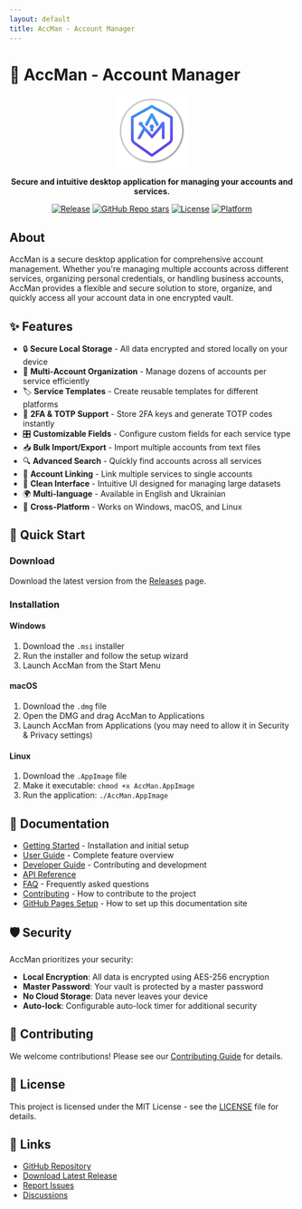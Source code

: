 ```yaml
---
layout: default
title: AccMan - Account Manager
---
```


# 🔐 AccMan - Account Manager

<div align="center" markdown="1">
  <img src="assets/images/accman.png" alt="AccMan Logo" width="128" height="128">
  
  **Secure and intuitive desktop application for managing your accounts and services.**
  
  [![Release](https://github.com/romirom11/AccMan/actions/workflows/release.yml/badge.svg)](https://github.com/romirom11/AccMan/actions/workflows/release.yml)
  [![GitHub Repo stars](https://img.shields.io/github/stars/romirom11/AccMan?style=social)](https://github.com/romirom11/AccMan)
  [![License](https://img.shields.io/badge/license-MIT-blue.svg)](LICENSE)
  [![Platform](https://img.shields.io/badge/platform-Windows%20%7C%20macOS%20%7C%20Linux-lightgrey.svg)](https://github.com/romirom11/AccMan/releases)
</div>

## About

AccMan is a secure desktop application for comprehensive account management. Whether you're managing multiple accounts across different services, organizing personal credentials, or handling business accounts, AccMan provides a flexible and secure solution to store, organize, and quickly access all your account data in one encrypted vault.

## ✨ Features

- 🔒 **Secure Local Storage** - All data encrypted and stored locally on your device
- 🎯 **Multi-Account Organization** - Manage dozens of accounts per service efficiently
- 🏷️ **Service Templates** - Create reusable templates for different platforms
- 🔑 **2FA & TOTP Support** - Store 2FA keys and generate TOTP codes instantly
- 🎛️ **Customizable Fields** - Configure custom fields for each service type
- 📥 **Bulk Import/Export** - Import multiple accounts from text files
- 🔍 **Advanced Search** - Quickly find accounts across all services
- 🔗 **Account Linking** - Link multiple services to single accounts
- 🎨 **Clean Interface** - Intuitive UI designed for managing large datasets
- 🌍 **Multi-language** - Available in English and Ukrainian
- 📱 **Cross-Platform** - Works on Windows, macOS, and Linux

## 🚀 Quick Start

### Download

Download the latest version from the [Releases](https://github.com/romirom11/AccMan/releases) page.

### Installation

#### Windows
1. Download the `.msi` installer
2. Run the installer and follow the setup wizard
3. Launch AccMan from the Start Menu

#### macOS
1. Download the `.dmg` file
2. Open the DMG and drag AccMan to Applications
3. Launch AccMan from Applications (you may need to allow it in Security & Privacy settings)

#### Linux
1. Download the `.AppImage` file
2. Make it executable: `chmod +x AccMan.AppImage`
3. Run the application: `./AccMan.AppImage`

## 📖 Documentation

- [Getting Started](getting-started.html) - Installation and initial setup
- [User Guide](user-guide.html) - Complete feature overview
- [Developer Guide](developer-guide.html) - Contributing and development
- [API Reference](api-reference.html)
- [FAQ](faq.html) - Frequently asked questions
- [Contributing](contributing.html) - How to contribute to the project
- [GitHub Pages Setup](github-pages-setup.html) - How to set up this documentation site

## 🛡️ Security

AccMan prioritizes your security:

- **Local Encryption**: All data is encrypted using AES-256 encryption
- **Master Password**: Your vault is protected by a master password
- **No Cloud Storage**: Data never leaves your device
- **Auto-lock**: Configurable auto-lock timer for additional security

## 🤝 Contributing

We welcome contributions! Please see our [Contributing Guide](contributing.html) for details.

## 📄 License

This project is licensed under the MIT License - see the [LICENSE](https://github.com/romirom11/AccMan/blob/main/LICENSE) file for details.

## 🔗 Links

- [GitHub Repository](https://github.com/romirom11/AccMan)
- [Download Latest Release](https://github.com/romirom11/AccMan/releases/latest)
- [Report Issues](https://github.com/romirom11/AccMan/issues)
- [Discussions](https://github.com/romirom11/AccMan/discussions)